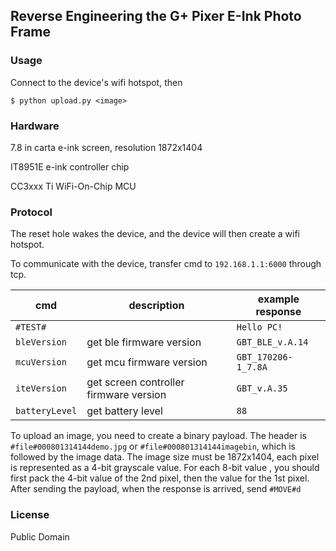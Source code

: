 ## Reverse Engineering the G+ Pixer E-Ink Photo Frame

### Usage

Connect to the device's wifi hotspot, then

`$ python upload.py <image>`

### Hardware

7.8 in carta e-ink screen, resolution 1872x1404

IT8951E e-ink controller chip

CC3xxx Ti WiFi-On-Chip MCU

### Protocol

The reset hole wakes the device, and the device will then create a wifi hotspot. 

To communicate with the device, transfer cmd to `192.168.1.1:6000` through tcp.

| cmd            | description                            | example response    |
| -------------- | -------------------------------------- | ------------------- |
| `#TEST#`       |                                        | `Hello PC!`         |
| `bleVersion`   | get ble firmware version               | `GBT_BLE_v.A.14`    |
| `mcuVersion`   | get mcu firmware version               | `GBT_170206-1_7.8A` |
| `iteVersion`   | get screen controller firmware version | `GBT_v.A.35`        |
| `batteryLevel` | get battery level                      | `88`                |

To upload an image, you need to create a binary payload. The header is `#file#000801314144demo.jpg` or `#file#000801314144imagebin`, which is followed by the image data. The image size must be 1872x1404, each pixel is represented as a 4-bit grayscale value. For each 8-bit value , you should first pack the 4-bit value of the 2nd pixel, then the value for the 1st pixel. After sending the payload, when the response is arrived, send `#MOVE#d`

### License

Public Domain

